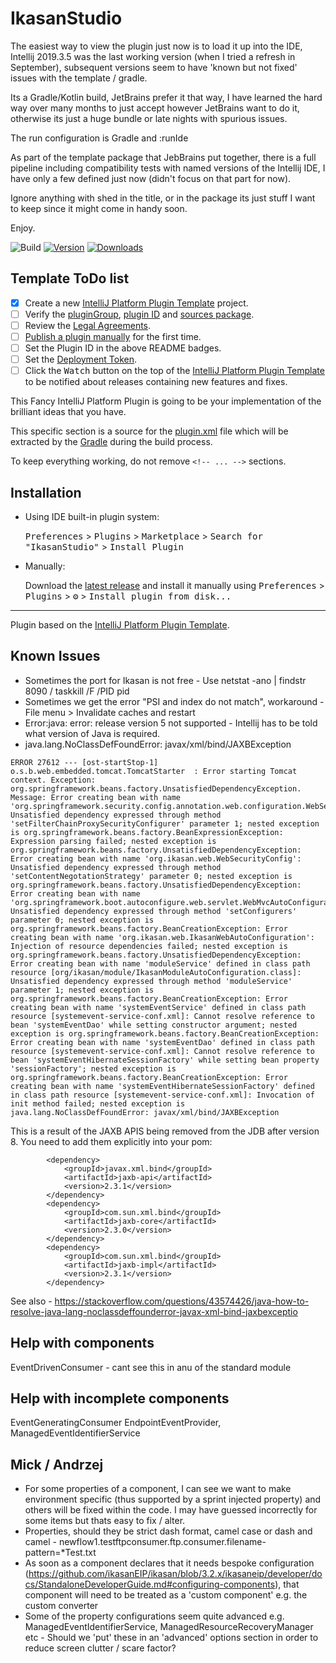 # IkasanStudio

The easiest way to view the plugin just now is to load it up into the IDE, Intellij 2019.3.5 was the last working 
version (when I tried a refresh in September), subsequent versions seem to have 'known but not fixed' issues with
the template / gradle.

Its a Gradle/Kotlin build, JetBrains prefer it that way, I have learned the hard way over many months to just accept
however JetBrains want to do it, otherwise its just a huge bundle or late nights with spurious issues.

The run configuration is Gradle and :runIde

As part of the template package that JebBrains put together, there is a full pipeline including compatibility tests
with named versions of the Intellij IDE, I have only a few defined just now (didn't focus on that part for now).

Ignore anything with shed in the title, or in the package its just stuff I want to keep since it might come in handy soon.

Enjoy.

![Build](https://github.com/ikasanEIP/IkasanStudio/workflows/Build/badge.svg)
[![Version](https://img.shields.io/jetbrains/plugin/v/PLUGIN_ID.svg)](https://plugins.jetbrains.com/plugin/PLUGIN_ID)
[![Downloads](https://img.shields.io/jetbrains/plugin/d/PLUGIN_ID.svg)](https://plugins.jetbrains.com/plugin/PLUGIN_ID)

## Template ToDo list
- [x] Create a new [IntelliJ Platform Plugin Template][template] project.
- [ ] Verify the [pluginGroup](/gradle.properties), [plugin ID](/src/main/resources/META-INF/plugin.xml) and [sources package](/src/main/kotlin).
- [ ] Review the [Legal Agreements](https://plugins.jetbrains.com/docs/marketplace/legal-agreements.html).
- [ ] [Publish a plugin manually](https://www.jetbrains.org/intellij/sdk/docs/basics/getting_started/publishing_plugin.html) for the first time.
- [ ] Set the Plugin ID in the above README badges.
- [ ] Set the [Deployment Token](https://plugins.jetbrains.com/docs/marketplace/plugin-upload.html).
- [ ] Click the <kbd>Watch</kbd> button on the top of the [IntelliJ Platform Plugin Template][template] to be notified about releases containing new features and fixes.

<!-- Plugin description -->
This Fancy IntelliJ Platform Plugin is going to be your implementation of the brilliant ideas that you have.

This specific section is a source for the [plugin.xml](/src/main/resources/META-INF/plugin.xml) file which will be extracted by the [Gradle](/build.gradle.kts) during the build process.

To keep everything working, do not remove `<!-- ... -->` sections. 
<!-- Plugin description end -->

## Installation

- Using IDE built-in plugin system:
  
  <kbd>Preferences</kbd> > <kbd>Plugins</kbd> > <kbd>Marketplace</kbd> > <kbd>Search for "IkasanStudio"</kbd> >
  <kbd>Install Plugin</kbd>
  
- Manually:

  Download the [latest release](https://github.com/ikasanEIP/IkasanStudio/releases/latest) and install it manually using
  <kbd>Preferences</kbd> > <kbd>Plugins</kbd> > <kbd>⚙️</kbd> > <kbd>Install plugin from disk...</kbd>


---
Plugin based on the [IntelliJ Platform Plugin Template][template].

[template]: https://github.com/JetBrains/intellij-platform-plugin-template

## Known Issues
- Sometimes the port for Ikasan is not free - Use  netstat -ano | findstr 8090 / taskkill /F /PID  pid
- Sometimes we get the error "PSI and index do not match", workaround - File menu > Invalidate caches and restart
- Error:java: error: release version 5 not supported - 
Intellij has to be told what version of Java is required.
- java.lang.NoClassDefFoundError: javax/xml/bind/JAXBException
```
ERROR 27612 --- [ost-startStop-1] o.s.b.web.embedded.tomcat.TomcatStarter  : Error starting Tomcat context. Exception: org.springframework.beans.factory.UnsatisfiedDependencyException. Message: Error creating bean with name 'org.springframework.security.config.annotation.web.configuration.WebSecurityConfiguration': Unsatisfied dependency expressed through method 'setFilterChainProxySecurityConfigurer' parameter 1; nested exception is org.springframework.beans.factory.BeanExpressionException: Expression parsing failed; nested exception is org.springframework.beans.factory.UnsatisfiedDependencyException: Error creating bean with name 'org.ikasan.web.WebSecurityConfig': Unsatisfied dependency expressed through method 'setContentNegotationStrategy' parameter 0; nested exception is org.springframework.beans.factory.UnsatisfiedDependencyException: Error creating bean with name 'org.springframework.boot.autoconfigure.web.servlet.WebMvcAutoConfiguration$EnableWebMvcConfiguration': Unsatisfied dependency expressed through method 'setConfigurers' parameter 0; nested exception is org.springframework.beans.factory.BeanCreationException: Error creating bean with name 'org.ikasan.web.IkasanWebAutoConfiguration': Injection of resource dependencies failed; nested exception is org.springframework.beans.factory.UnsatisfiedDependencyException: Error creating bean with name 'moduleService' defined in class path resource [org/ikasan/module/IkasanModuleAutoConfiguration.class]: Unsatisfied dependency expressed through method 'moduleService' parameter 1; nested exception is org.springframework.beans.factory.BeanCreationException: Error creating bean with name 'systemEventService' defined in class path resource [systemevent-service-conf.xml]: Cannot resolve reference to bean 'systemEventDao' while setting constructor argument; nested exception is org.springframework.beans.factory.BeanCreationException: Error creating bean with name 'systemEventDao' defined in class path resource [systemevent-service-conf.xml]: Cannot resolve reference to bean 'systemEventHibernateSessionFactory' while setting bean property 'sessionFactory'; nested exception is org.springframework.beans.factory.BeanCreationException: Error creating bean with name 'systemEventHibernateSessionFactory' defined in class path resource [systemevent-service-conf.xml]: Invocation of init method failed; nested exception is java.lang.NoClassDefFoundError: javax/xml/bind/JAXBException
```
This is a result of the JAXB APIS being removed from the JDB after version 8. You need to add them explicitly into your pom:
```
        <dependency>
            <groupId>javax.xml.bind</groupId>
            <artifactId>jaxb-api</artifactId>
            <version>2.3.1</version>
        </dependency>
        <dependency>
            <groupId>com.sun.xml.bind</groupId>
            <artifactId>jaxb-core</artifactId>
            <version>2.3.0</version>
        </dependency>
        <dependency>
            <groupId>com.sun.xml.bind</groupId>
            <artifactId>jaxb-impl</artifactId>
            <version>2.3.1</version>
        </dependency>
```
See also - https://stackoverflow.com/questions/43574426/java-how-to-resolve-java-lang-noclassdeffounderror-javax-xml-bind-jaxbexceptio

## Help with components
EventDrivenConsumer - cant see this in anu of the standard module
## Help with incomplete components
EventGeneratingConsumer    EndpointEventProvider, ManagedEventIdentifierService
## Mick / Andrzej
* For some properties of a component, I can see we want to make environment specific (thus supported by a sprint injected property)
and others will be fixed within the code. I may have guessed incorrectly for some items but thats easy to fix / alter. 
* Properties, should they be strict dash format, camel case or dash and camel - newflow1.testftpconsumer.ftp.consumer.filename-pattern=*Test.txt
* As soon as a component declares that it needs bespoke configuration (https://github.com/ikasanEIP/ikasan/blob/3.2.x/ikasaneip/developer/docs/StandaloneDeveloperGuide.md#configuring-components), that component will need to be treated as a 'custom component' e.g. the custom converter
* Some of the property configurations seem quite advanced e.g. ManagedEventIdentifierService, ManagedResourceRecoveryManager etc - Should we 'put' these in an 'advanced' options section in order to reduce screen clutter / scare factor?